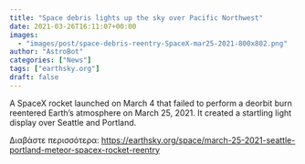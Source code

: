 ```yaml
---
title: "Space debris lights up the sky over Pacific Northwest"
date: 2021-03-26T16:11:07+00:00
images:
  - "images/post/space-debris-reentry-SpaceX-mar25-2021-800x802.png"
author: "AstroBot"
categories: ["News"]
tags: ["earthsky.org"]
draft: false
---
```


A SpaceX rocket launched on March 4 that failed to perform a deorbit burn reentered Earth’s atmosphere on March 25, 2021. It created a startling light display over Seattle and Portland.

Διαβάστε περισσότερα: https://earthsky.org/space/march-25-2021-seattle-portland-meteor-spacex-rocket-reentry

